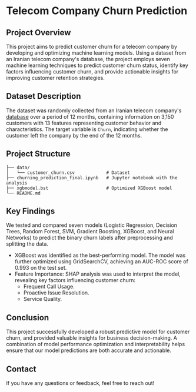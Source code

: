 # Telecom Company Churn Prediction

## Project Overview

This project aims to predict customer churn for a telecom company by developing and optimizing machine learning models. Using a dataset from an Iranian telecom company's database, the project employs seven machine learning techniques to predict customer churn status, identify key factors influencing customer churn, and provide actionable insights for improving customer retention strategies.

## Dataset Description
The dataset was randomly collected from an Iranian telecom company's [database](https://doi.org/10.24432/C5JW3Z) over a period of 12 months, containing information on 3,150 customers with 13 features representing customer behavior and characteristics. The target variable is `Churn`, indicating whether the customer left the company by the end of the 12 months.


## Project Structure
```
├── data/
│   └── customer_churn.csv            # Dataset
├── churning_prediction_final.ipynb   # Jupyter notebook with the analysis
├── xgbmodel.bst                      # Optimized XGBoost model
└── README.md                     
```

## Key Findings

We tested and compared seven models (Logistic Regression, Decision Trees, Random Forest, SVM, Gradient Boosting, XGBoost, and Neural Networks) to predict the binary churn labels after preprocessing and splitting the data.

- XGBoost was identified as the best-performing model. The model was further optimized using GridSearchCV, achieving an AUC-ROC score of 0.993 on the test set.
- Feature Importance: SHAP analysis was used to interpret the model, revealing key factors influencing customer churn:
    - Frequent Call Usage.
    - Proactive Issue Resolution.
    - Service Quality.

## Conclusion

This project successfully developed a robust predictive model for customer churn, and provided valuable insights for business decision-making. A combination of model performance optimization and interpretability helps ensure that our model predictions are both accurate and actionable.

## Contact
If you have any questions or feedback, feel free to reach out!
